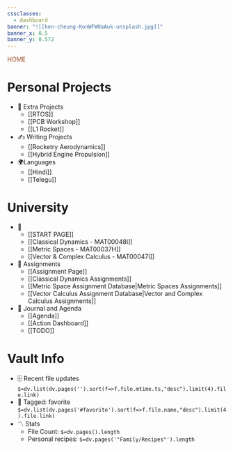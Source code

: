 ```yaml
---
cssclasses:
  - dashboard
banner: "![[ken-cheung-KonWFWUaAuk-unsplash.jpg]]"
banner_x: 0.5
banner_y: 0.572
---
```

<div class="title" style="color:Sienna">HOME</div>

 # Personal Projects
- 🏡 Extra Projects
	- [[RTOS]]
	- [[PCB Workshop]]
	- [[L1 Rocket]] 
 - ✍️ Writing Projects
	- [[Rocketry Aerodynamics]]
	- [[Hybrid Engine Propulsion]]
- 🌍Languages
	- [[Hindi]]
	- [[Telegu]]

# University
- 💼 
	- [[START PAGE]]
	- [[Classical Dynamics - MAT00048I]]
	- [[Metric Spaces - MAT00037H]]
	- [[Vector & Complex Calculus - MAT00047I]]
- 📖 Assignments 
	- [[Assignment Page]]
	- [[Classical Dynamics Assignments]]
	- [[Metric Space Assignment Database|Metric Spaces Assignments]]
	- [[Vector Calculus Assignment Database|Vector and Complex Calculus Assignments]]
- 👥 Journal and Agenda 
	- [[Agenda]]
	- [[Action Dashboard]]
	- [[TODO]]


# Vault Info
- 🗄️ Recent file updates
 `$=dv.list(dv.pages('').sort(f=>f.file.mtime.ts,"desc").limit(4).file.link)`
- 🔖 Tagged:  favorite 
 `$=dv.list(dv.pages('#favorite').sort(f=>f.file.name,"desc").limit(4).file.link)`
- 〽️ Stats
	-  File Count: `$=dv.pages().length`
	-  Personal recipes: `$=dv.pages('"Family/Recipes"').length`